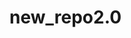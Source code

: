 # new_repo2.0

<!-- Security scan triggered at 2025-09-02 17:11:43 -->

<!-- Security scan triggered at 2025-09-02 17:18:06 -->

<!-- Security scan triggered at 2025-09-02 17:19:34 -->

<!-- Security scan triggered at 2025-09-02 17:21:09 -->

<!-- Security scan triggered at 2025-09-02 19:33:23 -->